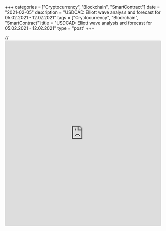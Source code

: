 +++
categories = ["Cryptocurrency", "Blockchain", "SmartContract"]
date = "2021-02-05"
description = "USDCAD: Elliott wave analysis and forecast for 05.02.2021 - 12.02.2021"
tags = ["Cryptocurrency", "Blockchain", "SmartContract"]
title = "USDCAD: Elliott wave analysis and forecast for 05.02.2021 - 12.02.2021"
type = "post"
+++

{{<iframe id="large-banner" src="https://www.bounty.group/#slide=17.0" width="100%" height="600" scrolling="no" style="border: 0px solid rgb(216, 221, 230); border-radius: 3px;">}}

2021-02-05

2021-02-05

USDCAD: Elliott wave analysis and forecast for 05.02.2021 –
12.02.2021Alex Geuta

 **Main scenario:** short positions will be relevant below the level of
1.2951 with a target of 1.2450 – 1.2300.

 **Alternative scenario:** breakout and consolidation above the level of
1.2951 will allow the pair to continue rising to the levels of 1.3074 –
1.3376.

 **Analysis:** Daily time frame: wave (С) of 4 of larger degree
continues developing, with the first wave 1 of (C) forming inside.
Presumably, the fifth wave v of 1 of (C) is forming on the H4 time
frame. Wave (iii) of v of smaller degree has formed and correction is
nearing completion in the form of wave (iv) of v as part of the fifth
wave v of 1 of (C). Apparently, the ultimate wave с of (iv) is nearing
completion on the H1 time frame. If this assumption is correct, the pair
will continue to fall to the levels of 1.2450 – 1.2300 once the
correction’s over. The level of 1.2951 is critical in this scenario, as
the breakout will enable the pair to continue rising to the levels of
1.3074 – 1.3376.

* * *

* * *

## Price chart of USDCAD in real time mode

The content of this article reflects the author’s opinion and does not
necessarily reflect the official position of LiteForex. The material
published on this page is provided for informational purposes only and
should not be considered as the provision of investment advice for the
purposes of Directive 2004/39/EC.

Rate this article:

{{value}}

( {{count}} {{title}} )